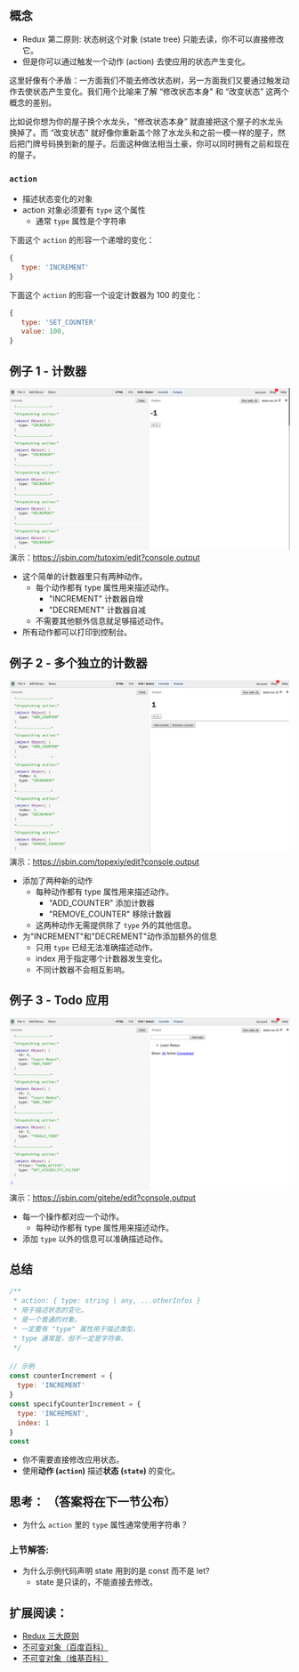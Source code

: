 <div class="dplayer-container">
  <div
    id="dplayer"
    class="dplayer"
    style="margin-bottom: 20px;"
    data-id="[02] 用动作描述状态变化"
    data-video="http://o71w1wc99.bkt.clouddn.com/02.mp4"
    data-subtitle="http://o71w1wc99.bkt.clouddn.com/02.vtt?v0.0.1"
    data-cover="http://o71w1wc99.bkt.clouddn.com/02.jpg?v0.0.1"
  ></div>
</div>

<script defer src="./js/DPlayer.min.js"></script>
<script defer src="./js/dplayer.js"></script>

## 概念

- Redux 第二原则: 状态树这个对象 (state tree) 只能去读，你不可以直接修改它。
- 但是你可以通过触发一个动作 (action) 去使应用的状态产生变化。

这里好像有个矛盾：一方面我们不能去修改状态树，另一方面我们又要通过触发动作去使状态产生变化。我们用个比喻来了解 “修改状态本身" 和 “改变状态” 这两个概念的差别。

比如说你想为你的屋子换个水龙头，“修改状态本身” 就直接把这个屋子的水龙头换掉了。而 “改变状态” 就好像你重新盖个除了水龙头和之前一模一样的屋子，然后把门牌号码换到新的屋子。后面这种做法相当土豪，你可以同时拥有之前和现在的屋子。

### `action`

- 描述状态变化的对象
- action 对象必须要有 `type` 这个属性
  - 通常 `type` 属性是个字符串
   

下面这个 `action` 的形容一个递增的变化：

```js
{
   type: 'INCREMENT'
}
```

下面这个 `action` 的形容一个设定计数器为 100 的变化：

```js
{
   type: 'SET_COUNTER'
   value: 100,
}
```

## 例子 1 - 计数器

![Counter demo screenshot][Lesson-2_Counter-screenshot]
演示：https://jsbin.com/tutoxim/edit?console,output

- 这个简单的计数器里只有两种动作。
  - 每个动作都有 type 属性用来描述动作。
    - "INCREMENT" 计数器自增
    - "DECREMENT" 计数器自减
  - 不需要其他额外信息就足够描述动作。
- 所有动作都可以打印到控制台。

## 例子 2 - 多个独立的计数器

![Multiple Counter demo screenshot][Lesson-2_Multiple-counters-screenshot]
演示：https://jsbin.com/topexiy/edit?console,output

- 添加了两种新的动作
  - 每种动作都有 type 属性用来描述动作。
    - "ADD_COUNTER" 添加计数器
    - "REMOVE_COUNTER" 移除计数器
  - 这两种动作无需提供除了 `type` 外的其他信息。
- 为"INCREMENT"和"DECREMENT"动作添加额外的信息
  - 只用 `type` 已经无法准确描述动作。
  - index 用于指定哪个计数器发生变化。
  - 不同计数器不会相互影响。

## 例子 3 - Todo 应用

![Todo App demo screenshot][Lesson-2_Todo-App-screenshot]
演示：https://jsbin.com/gitehe/edit?console,output

- 每一个操作都对应一个动作。
  - 每种动作都有 type 属性用来描述动作。
- 添加 `type` 以外的信息可以准确描述动作。

## 总结

```js
/**
 * action: { type: string | any, ...otherInfos }
 * 用于描述状态的变化。
 * 是一个普通的对象。
 * 一定要有 "type" 属性用于描述类型。
 * type 通常是，但不一定是字符串。
 */

// 示例
const counterIncrement = {
  type: 'INCREMENT'
}
const specifyCounterIncrement = {
  type: 'INCREMENT',
  index: 1
}
const
```

- 你不需要直接修改应用状态。
- 使用**动作 (`action`)** 描述**状态 (`state`)** 的变化。

## 思考： （答案将在下一节公布）

- 为什么 `action` 里的 `type` 属性通常使用字符串？

### 上节解答:

- 为什么示例代码声明 state 用到的是 const 而不是 let?
  - state 是只读的，不能直接去修改。

## 扩展阅读：

- [Redux 三大原则](http://cn.redux.js.org/docs/introduction/ThreePrinciples.html)
- [不可变对象（百度百科）](http://baike.baidu.com/link?url=Fgbv8gIdOK0atD6b4aDiB9EbgKxKcVzQroLuzhj9WXoW2m8T5rQdAkgMZZkzVOpd0HeTvl4dMYv7pz8YMQ8VgDxYi5Gy4iixTjmTC14I47sm7c0u4wJK6EnRQGKVBZAH)
- [不可变对象（维基百科）](https://zh.wikipedia.org/wiki/%E4%B8%8D%E5%8F%AF%E8%AE%8A%E7%89%A9%E4%BB%B6)

[Lesson-2_Counter-screenshot]: ./screenshots/Lesson-2_Counter-screenshot.png

[Lesson-2_Multiple-counters-screenshot]: ./screenshots/Lesson-2_Multiple-counters-screenshot.png

[Lesson-2_Todo-App-screenshot]: ./screenshots/Lesson-2_Todo-App-screenshot.png

<style>{% include "./css/dplayer.css" %}</style>
